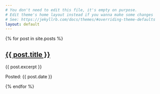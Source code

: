 ```yaml
---
# You don't need to edit this file, it's empty on purpose.
# Edit theme's home layout instead if you wanna make some changes
# See: https://jekyllrb.com/docs/themes/#overriding-theme-defaults
layout: default
---
```

{% for post in site.posts %}
<h2><a href="{{ post.url }}">{{ post.title }}</a></h2>
<p>{{ post.excerpt }}</p>
<p class="small">Posted: {{ post.date }}</p>
{% endfor %}
